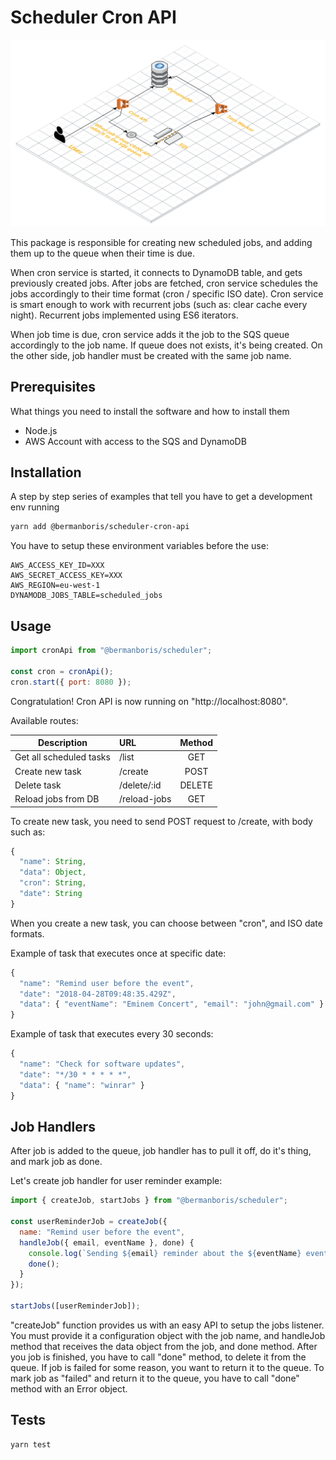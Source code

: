# Scheduler Cron API

![Project Architecture](/docs/architecture.png?raw=true "Project Architecture")

This package is responsible for creating new scheduled jobs, and adding them up to the queue when their time is due.

When cron service is started, it connects to DynamoDB table, and gets previously created jobs.
After jobs are fetched, cron service schedules the jobs accordingly to their time format (cron / specific ISO date). Cron service is smart enough to work with recurrent jobs (such as: clear cache every night). Recurrent jobs implemented using ES6 iterators.

When job time is due, cron service adds it the job to the SQS queue accordingly to the job name. If queue does not exists, it's being created. On the other side, job handler must be created with the same job name.

## Prerequisites

What things you need to install the software and how to install them

* Node.js
* AWS Account with access to the SQS and DynamoDB

## Installation

A step by step series of examples that tell you have to get a development env running

```bash
yarn add @bermanboris/scheduler-cron-api
```

You have to setup these environment variables before the use:

```
AWS_ACCESS_KEY_ID=XXX
AWS_SECRET_ACCESS_KEY=XXX
AWS_REGION=eu-west-1
DYNAMODB_JOBS_TABLE=scheduled_jobs
```

## Usage

```js
import cronApi from "@bermanboris/scheduler";

const cron = cronApi();
cron.start({ port: 8080 });
```

Congratulation! Cron API is now running on "http://localhost:8080".

Available routes:

| Description             | URL          | Method |
| ----------------------- | :----------- | :----: |
| Get all scheduled tasks | /list        |  GET   |
| Create new task         | /create      |  POST  |
| Delete task             | /delete/:id  | DELETE |
| Reload jobs from DB     | /reload-jobs |  GET   |

To create new task, you need to send POST request to /create, with body such as:

```js
{
  "name": String,
  "data": Object,
  "cron": String,
  "date": String
}
```

When you create a new task, you can choose between "cron", and ISO date formats.

Example of task that executes once at specific date:

```js
{
  "name": "Remind user before the event",
  "date": "2018-04-28T09:48:35.429Z",
  "data": { "eventName": "Eminem Concert", "email": "john@gmail.com" }
}
```

Example of task that executes every 30 seconds:

```js
{
  "name": "Check for software updates",
  "date": "*/30 * * * * *",
  "data": { "name": "winrar" }
}
```

## Job Handlers

After job is added to the queue, job handler has to pull it off, do it's thing, and mark job as done.

Let's create job handler for user reminder example:

```js
import { createJob, startJobs } from "@bermanboris/scheduler";

const userReminderJob = createJob({
  name: "Remind user before the event",
  handleJob({ email, eventName }, done) {
    console.log(`Sending ${email} reminder about the ${eventName} event.`);
    done();
  }
});

startJobs([userReminderJob]);
```

"createJob" function provides us with an easy API to setup the jobs listener. You must provide it a configuration object with the job name, and handleJob method that receives the data object from the job, and done method. After you job is finished, you have to call "done" method, to delete it from the queue. If job is failed for some reason, you want to return it to the queue. To mark job as "failed" and return it to the queue, you have to call "done" method with an Error object.

## Tests

```bash
yarn test
```

